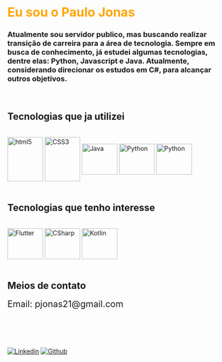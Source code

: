 <h1><class style="color:orange"> Eu sou o Paulo Jonas</h1>

<h3>Atualmente sou servidor publico, mas buscando realizar transição de carreira para a área de tecnologia. Sempre em busca de conhecimento, já estudei algumas tecnologias, dentre elas: Python, Javascript e Java. Atualmente, considerando direcionar os estudos em C#, para alcançar outros objetivos.</h3></br>

<h2>Tecnologias que ja utilizei </h2>

<div style="display: inline_block"><br/>
    <img align="center" alt="html5" height="100" width="80" src="https://cdn.jsdelivr.net/gh/devicons/devicon/icons/html5/html5-original-wordmark.svg" />
    <img align="center" alt="CSS3" height="100" width="80" src="https://cdn.jsdelivr.net/gh/devicons/devicon/icons/css3/css3-original-wordmark.svg" />
    <img align="center" alt="Java" height="70" width="80" src="https://cdn.jsdelivr.net/gh/devicons/devicon/icons/java/java-original.svg" />
    <img align="center" alt="Python" height="70" width="80" src="https://cdn.jsdelivr.net/gh/devicons/devicon/icons/python/python-original.svg" />
    <img align="center" alt="Python" height="70" width="80" src="https://cdn.jsdelivr.net/gh/devicons/devicon/icons/javascript/javascript-original.svg" />
    <br/><br/>
</div>


<h2>Tecnologias que tenho interesse </h2>

<div style="display: inline_block">
    <br>
    <img align="center" alt="Flutter" height="70" width="80" src="https://cdn.jsdelivr.net/gh/devicons/devicon/icons/flutter/flutter-original.svg" />
    <img align="center" alt="CSharp" height="70" width="80" src="https://cdn.jsdelivr.net/gh/devicons/devicon/icons/csharp/csharp-original.svg" />
    <img align="center" alt="Kotlin" height="70" width="80" src="https://cdn.jsdelivr.net/gh/devicons/devicon/icons/kotlin/kotlin-original.svg" />
    <br/><br/>
</div>



<h2> Meios de contato </h2>
<div style="font-size: 20px">
Email: pjonas21@gmail.com<br/>
</br>
<br/><br/>
</div>

[![Linkedin](https://img.shields.io/badge/LinkedIn-0077B5?style=for-the-badge&logo=linkedin&logoColor=white)](https://www.linkedin.com/in/paulo-jonas/)
[![Github](https://img.shields.io/badge/GitHub-100000?style=for-the-badge&logo=github&logoColor=white)](https://github.com/pjonas21)



</div>